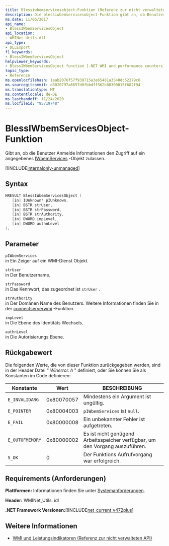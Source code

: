 ```yaml
---
title: Blessiwbemservicesobject-Funktion (Referenz zur nicht verwalteten API)
description: Die blessiwbemservicesobject-Funktion gibt an, ob Benutzer Anmelde Informationen den Zugriff auf ein IWbemServices-Objekt zulassen.
ms.date: 11/06/2017
api_name:
- BlessIWbemServicesObject
api_location:
- WMINet_Utils.dll
api_type:
- DLLExport
f1_keywords:
- BlessIWbemServicesObject
helpviewer_keywords:
- BlessIWbemServicesObject function [.NET WMI and performance counters]
topic_type:
- Reference
ms.openlocfilehash: 1aab2076f57f938715a3e65481a3540dc52279c6
ms.sourcegitcommit: d8020797a6657d0fbbdff362b80300815f682f94
ms.translationtype: MT
ms.contentlocale: de-DE
ms.lasthandoff: 11/24/2020
ms.locfileid: "95719748"
---
```

# <a name="blessiwbemservicesobject-function"></a>BlessIWbemServicesObject-Funktion

Gibt an, ob die Benutzer Anmelde Informationen den Zugriff auf ein angegebenes [IWbemServices](/windows/desktop/api/wbemcli/nn-wbemcli-iwbemservices) -Objekt zulassen.

[!INCLUDE[internalonly-unmanaged](../../../../includes/internalonly-unmanaged.md)]

## <a name="syntax"></a>Syntax

```cpp
HRESULT BlessIWbemServicesObject (
   [in] IUnknown* pIUnknown,
   [in] BSTR strUser,
   [in] BSTR strPassword,
   [in] BSTR strAuthority,
   [in] DWORD impLevel,
   [in] DWORD authnLevel
);
```

## <a name="parameters"></a>Parameter

`pIWbemServices`\
in Ein Zeiger auf ein WMI-Dienst Objekt.

`strUser`\
in Der Benutzername.

`strPassword`\
in Das Kennwort, das zugeordnet ist `strUser` .

`strAuthority`\
in Der Domänen Name des Benutzers. Weitere Informationen finden Sie in der [connectserverwmi](connectserverwmi.md) -Funktion.

`impLevel`\
in Die Ebene des Identitäts Wechsels.

`authnLevel`\
in Die Autorisierungs Ebene.

## <a name="return-value"></a>Rückgabewert

Die folgenden Werte, die von dieser Funktion zurückgegeben werden, sind in der Header Datei " *Winerror. h* " definiert, oder Sie können Sie als Konstanten im Code definieren:

|Konstante  |Wert  |BESCHREIBUNG  |
|---------|---------|---------|
| `E_INVALIDARG` | 0x80070057 | Mindestens ein Argument ist ungültig. |
| `E_POINTER` | 0x80004003 | `pIWbemServices` ist `null`. |
| `E_FAIL` | 0x80000008 | Ein unbekannter Fehler ist aufgetreten. |
| `E_OUTOFMEMORY` | 0x80000002 | Es ist nicht genügend Arbeitsspeicher verfügbar, um den Vorgang auszuführen. |
| `S_OK` | 0 | Der Funktions Aufrufvorgang war erfolgreich. |

## <a name="requirements"></a>Requirements (Anforderungen)

 **Plattformen:** Informationen finden Sie unter [Systemanforderungen](../../get-started/system-requirements.md).

 **Header:** WMINet_Utils. idl

 **.NET Framework Versionen:**[!INCLUDE[net_current_v472plus](../../../../includes/net-current-v472plus.md)]

## <a name="see-also"></a>Weitere Informationen

- [WMI und Leistungsindikatoren (Referenz zur nicht verwalteten API)](index.md)
